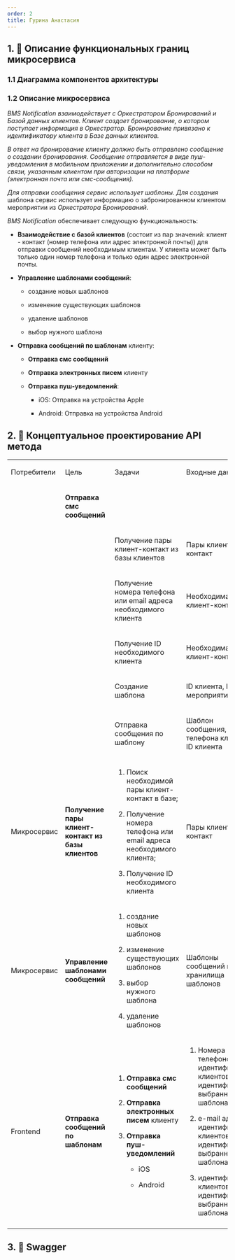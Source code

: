 ```yaml
---
order: 2
title: Гурина Анастасия
---
```


## 1\. 📖 Описание функциональных границ микросервиса

### 1\.1 Диаграмма компонентов архитектуры

<mermaid path="./fio-proektirovanie-api-2.mermaid" width="780px" height="202px"/>

### 1\.2 Описание микросервиса

*BMS Notification взаимодействует с Оркестратором Бронирований и Базой данных клиентов. Клиент создает бронирование, о котором поступает информация в Оркестратор. Бронирование привязано к идентификатору клиента в Базе данных клиентов.*

*В ответ на бронирование клиенту должно быть отправлено сообщение о создании бронирования. Сообщение отправляется в виде пуш-уведомления в мобильном приложении и дополнительно способом связи, указанным клиентом при авторизации на платформе (электронная почта или смс-сообщения).*

*Для отправки сообщения сервис использует шаблоны. Для создания* шаблона сервис использует информацию о забронированном клиентом мероприятии из *Оркестратора Бронирований.* 

*BMS Notification* обеспечивает следующую функциональность:

-  **Взаимодействие с базой клиентов** (состоит из пар значений: клиент - контакт (номер телефона или адрес электронной почты)) для отправки сообщений необходимым клиентам. У клиента может быть только один номер телефона и только один адрес электронной почты.

-  **Управление** **шаблонами сообщений**:

   -  создание новых шаблонов

   -  изменение существующих шаблонов

   -  удаление шаблонов

   -  выбор нужного шаблона

-  **Отправка сообщений по шаблонам** клиенту:

   -  **Отправка смс сообщений**

   -  **Отправка электронных писем** клиенту

   -  **Отправка пуш-уведомлений**:

      -  iOS: Отправка на устройства Apple

      -  Android: Отправка на устройства Android

## 2\. 🧩 Концептуальное проектирование API метода

<table header="row">
<colgroup><col width="156"/><col width="156"/><col width="156"/><col width="192"/><col width="239"/></colgroup>
<tr>
<td>

Потребители

</td>
<td>

Цель

</td>
<td>

Задачи

</td>
<td>

Входные данные

</td>
<td>

Выходные данные

</td>
</tr>
<tr>
<td>



</td>
<td>

**Отправка смс сообщений**

</td>
<td>



</td>
<td>



</td>
<td>



</td>
</tr>
<tr>
<td>



</td>
<td>



</td>
<td>

Получение пары клиент-контакт из базы клиентов

</td>
<td>

Пары клиент-контакт

</td>
<td>

Необходимая пара клиент-контакт

</td>
</tr>
<tr>
<td>



</td>
<td>



</td>
<td>

Получение номера телефона или email адреса необходимого клиента

</td>
<td>

Необходимая пара клиент-контакт

</td>
<td>

Номера телефонов, e-mail адреса

</td>
</tr>
<tr>
<td>



</td>
<td>



</td>
<td>

Получение ID необходимого клиента

</td>
<td>

Необходимая пара клиент-контакт

</td>
<td>

Идентификаторы клиентов

</td>
</tr>
<tr>
<td>



</td>
<td>



</td>
<td>

Создание шаблона

</td>
<td>

ID клиента, ID мероприятия

</td>
<td>

Шаблон сообщения?

</td>
</tr>
<tr>
<td>



</td>
<td>



</td>
<td>

Отправка сообщения по шаблону

</td>
<td>

Шаблон сообщения, номер телефона клиента, ID клиента

</td>
<td>



</td>
</tr>
<tr>
<td>

Микросервис

</td>
<td>

**Получение пары клиент-контакт из базы клиентов**

</td>
<td>

1. Поиск необходимой пары клиент-контакт в базе;

2. Получение номера телефона или email адреса необходимого клиента;

3. Получение ID необходимого клиента

</td>
<td>

Пары клиент-контакт

</td>
<td>

1. Необходимая пара клиент-контакт

2. Номера телефонов, e-mail адреса

3. Идентификаторы клиентов

</td>
</tr>
<tr>
<td>

Микросервис

</td>
<td>

**Управление** **шаблонами сообщений**

</td>
<td>

1. создание новых шаблонов

2. изменение существующих шаблонов

3. выбор нужного шаблона

4. удаление шаблонов

</td>
<td>

Шаблоны сообщений из хранилища шаблонов

</td>
<td>

Идентификатор выбранного шаблона?

</td>
</tr>
<tr>
<td>

Frontend

</td>
<td>

**Отправка сообщений по шаблонам**

</td>
<td>

1. **Отправка смс сообщений**

2. **Отправка электронных писем** клиенту

3. **Отправка пуш-уведомлений**

   -  iOS

   -  Android

</td>
<td>

1. Номера телефонов, идентификаторы клиентов и идентификатор выбранного шаблона;

2. e-mail адреса, идентификаторы клиентов и идентификатор выбранного шаблона;

3. идентификаторы клиентов и идентификатор выбранного шаблона

</td>
<td>



</td>
</tr>
<tr>
<td>



</td>
<td>



</td>
<td>



</td>
<td>



</td>
<td>



</td>
</tr>
</table>

## 3\. 🤝 Swagger

<openapi src="./fio-proektirovanie-api-2.yaml" flag="true"/>

### 
